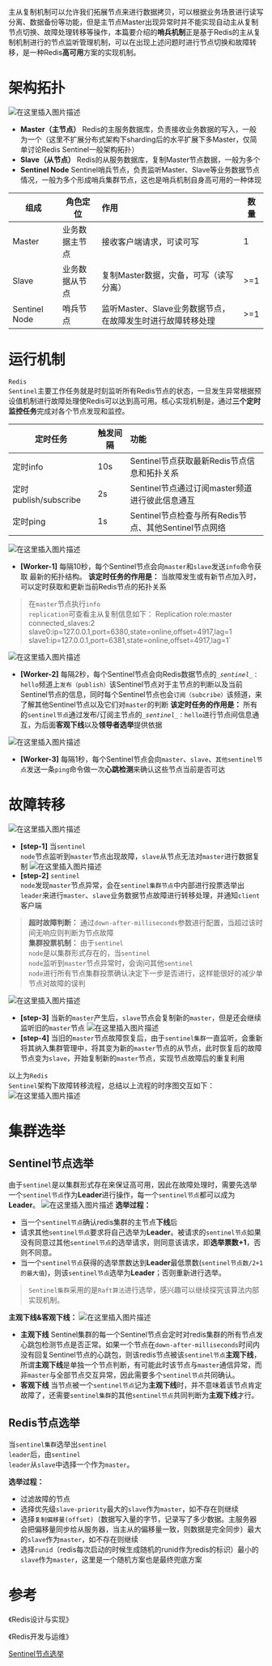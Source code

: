 主从复制机制可以允许我们拓展节点来进行数据拷贝，可以根据业务场景进行读写分离、数据备份等功能，但是主节点Master出现异常时并不能实现自动主从复制节点切换、故障处理转移等操作，本篇要介绍的**哨兵机制**正是基于Redis的主从复制机制进行的节点监听管理机制，可以在出现上述问题时进行节点切换和故障转移，是一种Redis**高可用**方案的实现机制。

# 架构拓扑

![在这里插入图片描述](https://p3-juejin.byteimg.com/tos-cn-i-k3u1fbpfcp/aa15d34ce4344fd9bd9a404eec1831e5~tplv-k3u1fbpfcp-zoom-1.image)
- **Master（主节点）** Redis的主服务数据库，负责接收业务数据的写入，一般为一个（这里不扩展分布式架构下sharding后的水平扩展下多Master，仅简单讨论Redis Sentinel一般架构拓扑）
- **Slave（从节点）** Redis的从服务数据库，复制Master节点数据，一般为多个
- **Sentinel Node** Sentinel哨兵节点，负责监听Master、Slave等业务数据节点情况，一般为多个形成哨兵集群节点，这也是哨兵机制自身高可用的一种体现

组成 | 角色定位 | 作用 | 数量
----|-----|:----|----
Master| 业务数据主节点 | 接收客户端请求，可读可写 | 1
Slave | 业务数据从节点 | 复制Master数据，灾备，可写（读写分离）| >=1
Sentinel Node | 哨兵节点 | 监听Master、Slave业务数据节点，在故障发生时进行故障转移处理 | >=1

# 运行机制
<code>Redis Sentinel</code>主要工作任务就是时刻监听所有Redis节点的状态，一旦发生异常根据预设值机制进行故障处理使Redis可以达到高可用。核心实现机制是，通过**三个定时监控任务**完成对各个节点发现和监控。

定时任务|触发间隔|功能
-----|------|:-----
定时info |10s | Sentinel节点获取最新Redis节点信息和拓扑关系
定时publish/subscribe| 2s |Sentinel节点通过订阅master频道进行彼此信息通互
定时ping| 1s | Sentinel节点检查与所有Redis节点、其他Sentinel节点网络
![在这里插入图片描述](https://p3-juejin.byteimg.com/tos-cn-i-k3u1fbpfcp/95b8dea28fda493ab4b1b526342de35f~tplv-k3u1fbpfcp-zoom-1.image)
- **[Worker-1]** 每隔10秒，每个Sentinel节点会向<code>master</code>和<code>slave</code>发送<code>info</code>命令获取 最新的拓扑结构。
  **该定时任务的作用是：** 当故障发生或有新节点加入时，可以定时获取和更新当前Redis节点的拓扑关系

> 在<code>master</code>节点执行<code>info replication</code>可查看主从复制信息如下：
Replication role:master connected_slaves:2
slave0:ip=127.0.0.1,port=6380,state=online,offset=4917,lag=1
slave1:ip=127.0.0.1,port=6381,state=online,offset=4917,lag=1`

![在这里插入图片描述](https://p3-juejin.byteimg.com/tos-cn-i-k3u1fbpfcp/32a29feba3494b73889c4639a6e5814c~tplv-k3u1fbpfcp-zoom-1.image)
- **[Worker-2]** 每隔2秒，每个Sentinel节点会向Redis数据节点的<code>\__sentinel__：hello</code>频道上<code>发布（publish）</code>该Sentinel节点对于主节点的判断以及当前Sentinel节点的信息，同时每个Sentinel节点也会<code>订阅（subcribe）</code>该频道，来了解其他Sentinel节点以及它们对<code>master</code>的判断
  **该定时任务的作用是：** 所有的<code>sentinel节点</code>通过发布/订阅主节点的<code>\__sentinel__：hello</code>进行节点间信息通互，为后面**客观下线**以及**领导者选举**提供依据

![在这里插入图片描述](https://p3-juejin.byteimg.com/tos-cn-i-k3u1fbpfcp/182023beabb548b989d0fc73077a8cc1~tplv-k3u1fbpfcp-zoom-1.image)

- **[Worker-3]** 每隔1秒，每个Sentinel节点会向<code>master</code>、<code>slave</code>、<code>其他sentinel节点</code>发送一条<code>ping</code>命令做一次**心跳检测**来确认这些节点当前是否可达
# 故障转移
![在这里插入图片描述](https://p3-juejin.byteimg.com/tos-cn-i-k3u1fbpfcp/e7678b67e6094d58b6ce99d43f306a3d~tplv-k3u1fbpfcp-zoom-1.image)
- **[step-1]** 当<code>sentinel node</code>节点监听到<code>master</code>节点出现故障，<code>slave</code>从节点无法对<code>master</code>进行数据复制
  ![在这里插入图片描述](https://p3-juejin.byteimg.com/tos-cn-i-k3u1fbpfcp/24cf9079cd814b7e920ec596972b9167~tplv-k3u1fbpfcp-zoom-1.image)
- **[step-2]** <code>sentinel node</code>发现<code>master</code>节点异常，会在<code>sentinel集群节点</code>中内部进行投票选举出<code>leader</code>来进行<code>master</code>、<code>slave</code>业务数据节点故障进行转移处理，并通知<code>client</code>客户端
> **超时故障判断：**
> 通过<code>down-after-milliseconds</code>参数进行配置，当超过该时间无响应则判断为节点故障<br>
> **集群投票机制：**
> 由于<code>sentinel node</code>是以集群形式存在的，当<code>sentinel node</code>监听到<code>master</code>节点异常时，会询问其他<code>sentinel node</code>进行所有节点集群投票确认决定下一步是否进行，这样能很好的减少单节点对故障的误判

![在这里插入图片描述](https://p3-juejin.byteimg.com/tos-cn-i-k3u1fbpfcp/616dd7d3548d415fb042465835e37cbc~tplv-k3u1fbpfcp-zoom-1.image)
- **[step-3]** 当新的<code>master</code>产生后，<code>slave</code>节点会复制新的<code>master</code>，但是还会继续监听旧的<code>master</code>节点
  ![在这里插入图片描述](https://p3-juejin.byteimg.com/tos-cn-i-k3u1fbpfcp/a7e5cda9e1a54196a443633fe0817267~tplv-k3u1fbpfcp-zoom-1.image)
- **[step-4]** 当旧的<code>master</code>节点故障恢复后，由于<code>sentinel集群</code>一直监听，会重新将其纳入集群管理中，将其变为新的<code>master</code>节点的从节点，此时恢复后的故障节点变为<code>slave</code>，开始复制新的<code>master</code>节点，实现节点故障后的重复利用

以上为<code>Redis Sentinel</code>架构下故障转移流程，总结以上流程的时序图交互如下：
![在这里插入图片描述](https://p3-juejin.byteimg.com/tos-cn-i-k3u1fbpfcp/c5ddec8cb4e04add9adb3dd9155cf405~tplv-k3u1fbpfcp-zoom-1.image)
# 集群选举
## Sentinel节点选举
由于<code>sentinel</code>是以集群形式存在来保证高可用，因此在故障处理时，需要先选举一个<code>sentinel节点</code>作为**Leader**进行操作，每一个<code>sentinel节点</code>都可以成为**Leader**。
![在这里插入图片描述](https://p3-juejin.byteimg.com/tos-cn-i-k3u1fbpfcp/99c351b298844b9792e43ba4a97c65f2~tplv-k3u1fbpfcp-zoom-1.image)
**选举过程：**
- 当一个<code>sentinel节点</code>确认redis集群的主节点**下线**后
- 请求其他<code>sentinel节点</code>要求将自己选举为**Leader**。被请求的<code>sentinel节点</code>如果没有同意过其他<code>sentinel节点</code>的选举请求，则同意该请求，即**选举票数+1**，否则不同意。
- 当一个<code>sentinel节点</code>获得的选举票数达到**Leader**最低票数(<code>sentinel节点数/2+1的最大值</code>)，则该<code>sentinel节点</code>选举为**Leader**；否则重新进行选举。
> <code>Sentinel集群</code>采用的是<code>Raft算法</code>进行选举，感兴趣可以继续探究该算法内部实现机制。

**主观下线&客观下线：**
![在这里插入图片描述](https://p3-juejin.byteimg.com/tos-cn-i-k3u1fbpfcp/dfe4275ee4eb43858a9098c129efc441~tplv-k3u1fbpfcp-zoom-1.image)
-  **主观下线**
   Sentinel集群的每一个Sentinel节点会定时对redis集群的所有节点发心跳包检测节点是否正常。如果一个节点在<code>down-after-milliseconds</code>时间内没有回复Sentinel节点的心跳包，则该redis节点被该<code>sentinel节点</code>**主观下线**，所谓**主观下线**是单独一个节点判断，有可能此时该节点与<code>master</code>通信异常，而非<code>master</code>与全部节点交互异常，因此需要多个<code>sentinel节点</code>共同确认。<br>
- **客观下线**
  当节点被一个<code>sentinel节点</code>记为**主观下线**时，并不意味着该节点肯定故障了，还需要<code>sentinel集群</code>的其他<code>sentinel节点</code>共同判断为**主观下线**才行。

## Redis节点选举
当<code>sentinel集群</code>选举出<code>sentinel leader</code>后，由<code>sentinel leader</code>从<code>slave</code>中选择一个作为<code>master</code>。

**选举过程：**
- 过滤故障的节点
- 选择优先级<code>slave-priority</code>最大的<code>slave</code>作为<code>master</code>，如不存在则继续
- 选择<code>复制偏移量(offset)</code>（数据写入量的字节，记录写了多少数据。主服务器会把偏移量同步给从服务器，当主从的偏移量一致，则数据是完全同步）最大的<code>slave</code>作为<code>master</code>，如不存在则继续
- 选择<code>runid</code>（redis每次启动的时候生成随机的runid作为redis的标识）最小的<code>slave</code>作为<code>master</code>，这里是一个随机方案也是最终兜底方案
# 参考
《Redis设计与实现》

《Redis开发与运维》

[Sentinel节点选举](https://www.cnblogs.com/albert32/p/13393382.html )